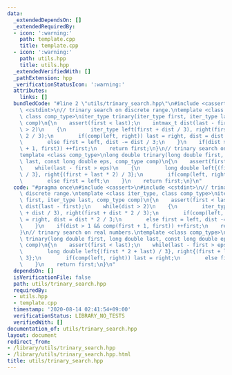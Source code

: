 ```yaml
---
data:
  _extendedDependsOn: []
  _extendedRequiredBy:
  - icon: ':warning:'
    path: template.cpp
    title: template.cpp
  - icon: ':warning:'
    path: utils.hpp
    title: utils.hpp
  _extendedVerifiedWith: []
  _pathExtension: hpp
  _verificationStatusIcon: ':warning:'
  attributes:
    links: []
  bundledCode: "#line 2 \"utils/trinary_search.hpp\"\n#include <cassert>\n#include\
    \ <cstdint>\n// trinary search on discrete range.\ntemplate <class iter_type,\
    \ class comp_type>\niter_type trinary(iter_type first, iter_type last, comp_type\
    \ comp)\n{\n    assert(first < last);\n    intmax_t dist(last - first);\n    while(dist\
    \ > 2)\n    {\n        iter_type left(first + dist / 3), right(first + dist *\
    \ 2 / 3);\n        if(comp(left, right)) last = right, dist = dist * 2 / 3;\n\
    \        else first = left, dist -= dist / 3;\n    }\n    if(dist > 1 && comp(first\
    \ + 1, first)) ++first;\n    return first;\n}\n// trinary search on real numbers.\n\
    template <class comp_type>\nlong double trinary(long double first, long double\
    \ last, const long double eps, comp_type comp)\n{\n    assert(first < last);\n\
    \    while(last - first > eps)\n    {\n        long double left{(first * 2 + last)\
    \ / 3}, right{(first + last * 2) / 3};\n        if(comp(left, right)) last = right;\n\
    \        else first = left;\n    }\n    return first;\n}\n"
  code: "#pragma once\n#include <cassert>\n#include <cstdint>\n// trinary search on\
    \ discrete range.\ntemplate <class iter_type, class comp_type>\niter_type trinary(iter_type\
    \ first, iter_type last, comp_type comp)\n{\n    assert(first < last);\n    intmax_t\
    \ dist(last - first);\n    while(dist > 2)\n    {\n        iter_type left(first\
    \ + dist / 3), right(first + dist * 2 / 3);\n        if(comp(left, right)) last\
    \ = right, dist = dist * 2 / 3;\n        else first = left, dist -= dist / 3;\n\
    \    }\n    if(dist > 1 && comp(first + 1, first)) ++first;\n    return first;\n\
    }\n// trinary search on real numbers.\ntemplate <class comp_type>\nlong double\
    \ trinary(long double first, long double last, const long double eps, comp_type\
    \ comp)\n{\n    assert(first < last);\n    while(last - first > eps)\n    {\n\
    \        long double left{(first * 2 + last) / 3}, right{(first + last * 2) /\
    \ 3};\n        if(comp(left, right)) last = right;\n        else first = left;\n\
    \    }\n    return first;\n}\n"
  dependsOn: []
  isVerificationFile: false
  path: utils/trinary_search.hpp
  requiredBy:
  - utils.hpp
  - template.cpp
  timestamp: '2020-08-14 02:41:54+09:00'
  verificationStatus: LIBRARY_NO_TESTS
  verifiedWith: []
documentation_of: utils/trinary_search.hpp
layout: document
redirect_from:
- /library/utils/trinary_search.hpp
- /library/utils/trinary_search.hpp.html
title: utils/trinary_search.hpp
---
```

